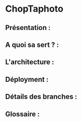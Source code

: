 # ChopTaphoto 

## Présentation : 

## A quoi sa sert ? : 

## L'architecture : 

## Déployment : 

## Détails des branches : 

## Glossaire : 

